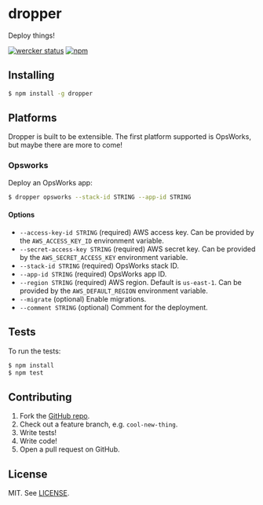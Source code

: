 # dropper

Deploy things!

[![wercker status](https://app.wercker.com/status/352085a3388f20219a49083723194d0d/s "wercker status")](https://app.wercker.com/project/bykey/352085a3388f20219a49083723194d0d)
[![npm](http://img.shields.io/npm/v/dropper.svg)](https://www.npmjs.com/package/dropper)

## Installing

```bash
$ npm install -g dropper
```

## Platforms

Dropper is built to be extensible. The first platform supported is OpsWorks,
but maybe there are more to come!

### Opsworks

Deploy an OpsWorks app:

```bash
$ dropper opsworks --stack-id STRING --app-id STRING
```

#### Options

- `--access-key-id STRING` (required) AWS access key. Can be provided by the
  `AWS_ACCESS_KEY_ID` environment variable.
- `--secret-access-key STRING` (required) AWS secret key. Can be provided by
the `AWS_SECRET_ACCESS_KEY` environment variable.
- `--stack-id STRING` (required) OpsWorks stack ID.
- `--app-id STRING` (required) OpsWorks app ID.
- `--region STRING` (required) AWS region. Default is `us-east-1`. Can be
provided by the `AWS_DEFAULT_REGION` environment variable.
- `--migrate` (optional) Enable migrations.
- `--comment STRING` (optional) Comment for the deployment.

## Tests

To run the tests:

```bash
$ npm install
$ npm test
```

## Contributing

1. Fork the [GitHub repo](https://github.com/grampajoe/dropper).
2. Check out a feature branch, e.g. `cool-new-thing`.
3. Write tests!
4. Write code!
5. Open a pull request on GitHub.

## License

MIT. See [LICENSE](LICENSE).
